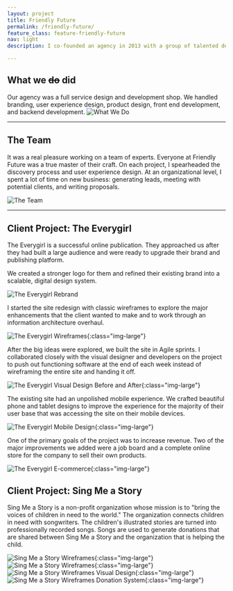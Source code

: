 ```yaml
---
layout: project
title: Friendly Future
permalink: /friendly-future/
feature_class: feature-friendly-future
nav: light
description: I co-founded an agency in 2013 with a group of talented designers and developers. We specialized in building web applications.

---
```


## What we ~~do~~ did
Our agency was a full service design and development shop. We handled branding, user experience design, product design, front end development, and backend development.
![What We Do](/assets/images/projects/friendly-future-what-we-do.jpg)

---

## The Team
It was a real pleasure working on a team of experts. Everyone at Friendly Future was a true master of their craft. On each project, I spearheaded the discovery process and user experience design. At an organizational level, I spent a lot of time on new business: generating leads, meeting with potential clients, and writing proposals.

![The Team](/assets/images/projects/friendly-future-team.jpg)


---

## Client Project: The Everygirl
The Everygirl is a successful online publication. They approached us after they had built a large audience and were ready to upgrade their brand and publishing platform.

We created a stronger logo for them and refined their existing brand into a scalable, digital design system.

![The Everygirl Rebrand](/assets/images/projects/friendly-future-everygirl-1.jpg)

I started the site redesign with classic wireframes to explore the major enhancements that the client wanted to make and to work through an information architecture overhaul.

![The Everygirl Wireframes](/assets/images/projects/friendly-future-everygirl-5.jpg){:class="img-large"}

After the big ideas were explored, we built the site in Agile sprints. I collaborated closely with the visual designer and developers on the project to push out functioning software at the end of each week instead of wireframing the entire site and handing it off.

![The Everygirl Visual Design Before and After](/assets/images/projects/friendly-future-everygirl-2.jpg){:class="img-large"}

The existing site had an unpolished mobile experience. We crafted beautiful phone and tablet designs to improve the experience for the majority of their user base that was accessing the site on their mobile devices.

![The Everygirl Mobile Design](/assets/images/projects/friendly-future-everygirl-3.jpg){:class="img-large"}

One of the primary goals of the project was to increase revenue.  Two of the major improvements we added were a job board and a complete online store for the company to sell their own products.

![The Everygirl E-commerce](/assets/images/projects/friendly-future-everygirl-4.jpg){:class="img-large"}

## Client Project: Sing Me a Story
Sing Me a Story is a non-profit organization whose mission is to "bring the voices of children in need to the world." The organization connects children in need with songwriters. The children's illustrated stories are turned into professionally recorded songs. Songs are used to generate donations that are shared between Sing Me a Story and the organization that is helping the child.

![Sing Me a Story Wireframes](/assets/images/projects/friendly-future-smas-ux-1.jpg){:class="img-large"}
![Sing Me a Story Wireframes](/assets/images/projects/friendly-future-smas-ux-2.jpg){:class="img-large"}
![Sing Me a Story Wireframes Visual Design](/assets/images/projects/friendly-future-smas-1.jpg){:class="img-large"}
![Sing Me a Story Wireframes Donation System](/assets/images/projects/friendly-future-smas-donate.jpg){:class="img-large"}
